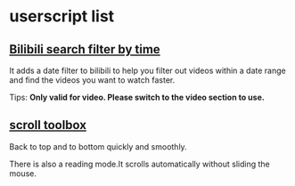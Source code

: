 # userscript list

## [Bilibili search filter by time](https://greasyfork.org/en/scripts/448716-bilibili-search-filter-by-time)

It adds a date filter to bilibili to help you filter out videos within a date range and find the videos you want to watch faster.

Tips: **Only valid for video. Please switch to the video section to use.**

## [scroll toolbox](https://greasyfork.org/en/scripts/451817-scroll-toolbox)

Back to top and to bottom quickly and smoothly.

There is also a reading mode.It scrolls automatically without sliding the mouse.
